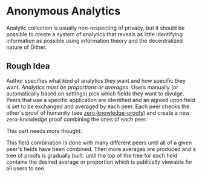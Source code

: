 # Anonymous Analytics

Analytic collection is usually non-respecting of privacy, but it should be possible to create a system of analytics that reveals as little identifying information as possible using information theory and the decentralized nature of Dither.

## Rough Idea

Author specifies what kind of analytics they want and how specific they want. *Analytics must be proportions or averages*. Users manually (or automatically based on settings) pick which fields they want to divulge.
Peers that use a specific application are identified and an agreed upon field is set to be exchanged and averaged by each peer. Each peer checks the other's proof of humanity (see [zero-knowledge-proofs](../dither/zero-knowledge-proofs.md)) and create a new zero-knowledge proof combining the ones of each peer.

This part needs more thought: 

This field combination is done with many different peers until all of a given peer's fields have been combined. Then more averages are produced and a tree of proofs is gradually built. until the top of the tree for each field contains the desired average or proportion which is publically viewable for all users to see.